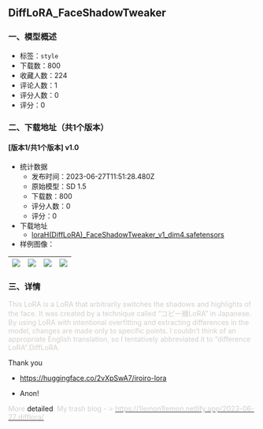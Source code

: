 ## DiffLoRA_FaceShadowTweaker
### 一、模型概述

- 标签：`style`
- 下载数：800
- 收藏人数：224
- 评论人数：1
- 评分人数：0
- 评分：0

### 二、下载地址（共1个版本）

#### [版本1/共1个版本] v1.0

- 统计数据
  - 发布时间：2023-06-27T11:51:28.480Z
  - 原始模型：SD 1.5
  - 下载数：800
  - 评分人数：0
  - 评分：0
- 下载地址
  - [loraH(DiffLoRA)_FaceShadowTweaker_v1_dim4.safetensors](https://civitai.com/api/download/models/105156)
- 样例图像：

| <img src="https://image.civitai.com/xG1nkqKTMzGDvpLrqFT7WA/cdaade1f-0965-41cf-b1c8-280969bb092c/width=450/1307737.jpeg" /> | <img src="https://image.civitai.com/xG1nkqKTMzGDvpLrqFT7WA/cfdadc14-321c-48f1-8d71-ca2bae5d9617/width=450/1307738.jpeg" /> | <img src="https://image.civitai.com/xG1nkqKTMzGDvpLrqFT7WA/0a29ba10-1d24-4306-bd57-be989e7c1afd/width=450/1307739.jpeg" /> | <img src="https://image.civitai.com/xG1nkqKTMzGDvpLrqFT7WA/40aabe19-0666-48e7-96d5-ba98479f53f1/width=450/1307740.jpeg" /> |
| ---- | ---- | ---- | ---- |


### 三、详情
<p><span style="color:rgb(211, 207, 202)">This LoRA is a LoRA that arbitrarily switches the shadows and highlights of the face. It was created by a technique called “コピー機LoRA” in Japanese. By using LoRA with intentional overfitting and extracting differences in the model, changes are made only to specific points. I couldn’t think of an appropriate English translation, so I tentatively abbreviated it to “difference LoRA”.DiffLoRA.</span></p><p></p><p>Thank you</p><ul><li><p><a target="_blank" rel="ugc" href="https://huggingface.co/2vXpSwA7/iroiro-lora">https://huggingface.co/2vXpSwA7/iroiro-lora</a></p></li><li><p>Anon!</p></li></ul><p><span style="color:rgb(211, 207, 202)">More </span>detailed<span style="color:rgb(211, 207, 202)">: My trash blog - &gt; </span><a target="_blank" rel="ugc" href="https://1lemon1lemon.netlify.app/2023-06-27_difflora/"><span style="color:rgb(211, 207, 202)">https://1lemon1lemon.netlify.app/2023-06-27_difflora/</span></a></p>